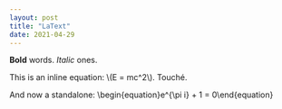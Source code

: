 ```yaml
---
layout: post
title: "LaText"
date: 2021-04-29
---
```

**Bold** words. *Italic* ones.
<p>
This is an inline equation: \(E = mc^2\). Touché.

And now a standalone:
\begin{equation}e^{\pi i} + 1 = 0\end{equation}
</p>
